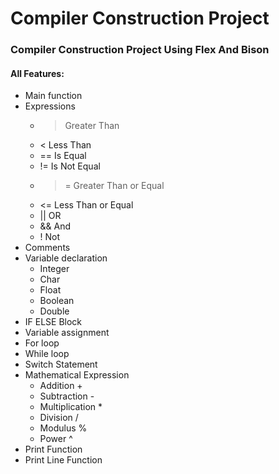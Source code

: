 # Compiler Construction Project
### Compiler Construction Project Using Flex And Bison

#### All Features: 
  - Main function
  - Expressions
    - > Greater Than
    - < Less Than
    - == Is Equal
    - != Is Not Equal
    - >= Greater Than or Equal
    - <= Less Than or Equal
    - || OR 
    - && And
    - ! Not
  - Comments 
  - Variable declaration 
    - Integer
    - Char
    - Float
    - Boolean
    - Double
  - IF ELSE  Block
  - Variable assignment
  - For loop
  - While loop 
  - Switch Statement
  - Mathematical Expression 
    - Addition +
    - Subtraction -
    - Multiplication *
    - Division /
    - Modulus %
    - Power ^
  - Print Function
  - Print Line Function
